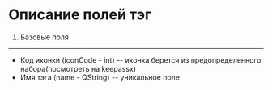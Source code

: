 Описание полей тэг
==================

1. Базовые поля
---------------

* Код иконки (iconCode - int) -- иконка берется из предопределенного набора(посмотреть на keepassx)
* Имя тэга (name - QString) -- уникальное поле

